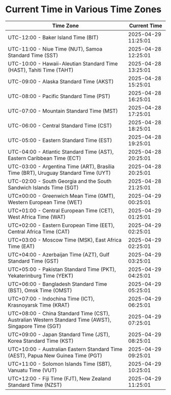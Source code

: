 # Current Time in Various Time Zones

| Time Zone | Current Time |
|-----------|--------------|
| UTC-12:00 - Baker Island Time (BIT) | 2025-04-29 11:25:01 |
| UTC-11:00 - Niue Time (NUT), Samoa Standard Time (SST) | 2025-04-28 12:25:01 |
| UTC-10:00 - Hawaii-Aleutian Standard Time (HAST), Tahiti Time (TAHT) | 2025-04-28 13:25:01 |
| UTC-09:00 - Alaska Standard Time (AKST) | 2025-04-28 15:25:01 |
| UTC-08:00 - Pacific Standard Time (PST) | 2025-04-28 16:25:01 |
| UTC-07:00 - Mountain Standard Time (MST) | 2025-04-28 17:25:01 |
| UTC-06:00 - Central Standard Time (CST) | 2025-04-28 18:25:01 |
| UTC-05:00 - Eastern Standard Time (EST) | 2025-04-28 19:25:01 |
| UTC-04:00 - Atlantic Standard Time (AST), Eastern Caribbean Time (ECT) | 2025-04-28 20:25:01 |
| UTC-03:00 - Argentina Time (ART), Brasília Time (BRT), Uruguay Standard Time (UYT) | 2025-04-28 20:25:01 |
| UTC-02:00 - South Georgia and the South Sandwich Islands Time (SGT) | 2025-04-28 21:25:01 |
| UTC±00:00 - Greenwich Mean Time (GMT), Western European Time (WET) | 2025-04-29 00:25:01 |
| UTC+01:00 - Central European Time (CET), West Africa Time (WAT) | 2025-04-29 01:25:01 |
| UTC+02:00 - Eastern European Time (EET), Central Africa Time (CAT) | 2025-04-29 02:25:01 |
| UTC+03:00 - Moscow Time (MSK), East Africa Time (EAT) | 2025-04-29 02:25:01 |
| UTC+04:00 - Azerbaijan Time (AZT), Gulf Standard Time (GST) | 2025-04-29 03:25:01 |
| UTC+05:00 - Pakistan Standard Time (PKT), Yekaterinburg Time (YEKT) | 2025-04-29 04:25:01 |
| UTC+06:00 - Bangladesh Standard Time (BST), Omsk Time (OMST) | 2025-04-29 05:25:01 |
| UTC+07:00 - Indochina Time (ICT), Krasnoyarsk Time (KRAT) | 2025-04-29 06:25:01 |
| UTC+08:00 - China Standard Time (CST), Australian Western Standard Time (AWST), Singapore Time (SGT) | 2025-04-29 07:25:01 |
| UTC+09:00 - Japan Standard Time (JST), Korea Standard Time (KST) | 2025-04-29 08:25:01 |
| UTC+10:00 - Australian Eastern Standard Time (AEST), Papua New Guinea Time (PGT) | 2025-04-29 09:25:01 |
| UTC+11:00 - Solomon Islands Time (SBT), Vanuatu Time (VUT) | 2025-04-29 10:25:01 |
| UTC+12:00 - Fiji Time (FJT), New Zealand Standard Time (NZST) | 2025-04-29 11:25:01 |
